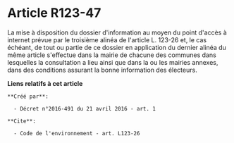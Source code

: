 # Article R123-47

La mise à disposition du dossier d'information au moyen du point d'accès à internet prévue par le troisième alinéa de
l'article L. 123-26 et, le cas échéant, de tout ou partie de ce dossier en application du dernier alinéa du même article
s'effectue dans la mairie de chacune des communes dans lesquelles la consultation a lieu ainsi que dans la ou les mairies
annexes, dans des conditions assurant la bonne information des électeurs.

**Liens relatifs à cet article**

	**Créé par**:

	  - Décret n°2016-491 du 21 avril 2016 - art. 1

	**Cite**:

	  - Code de l'environnement - art. L123-26
